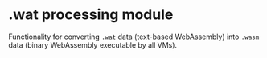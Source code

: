 # .wat processing module

Functionality for converting `.wat` data (text-based WebAssembly)
into `.wasm` data (binary WebAssembly executable by all VMs).
